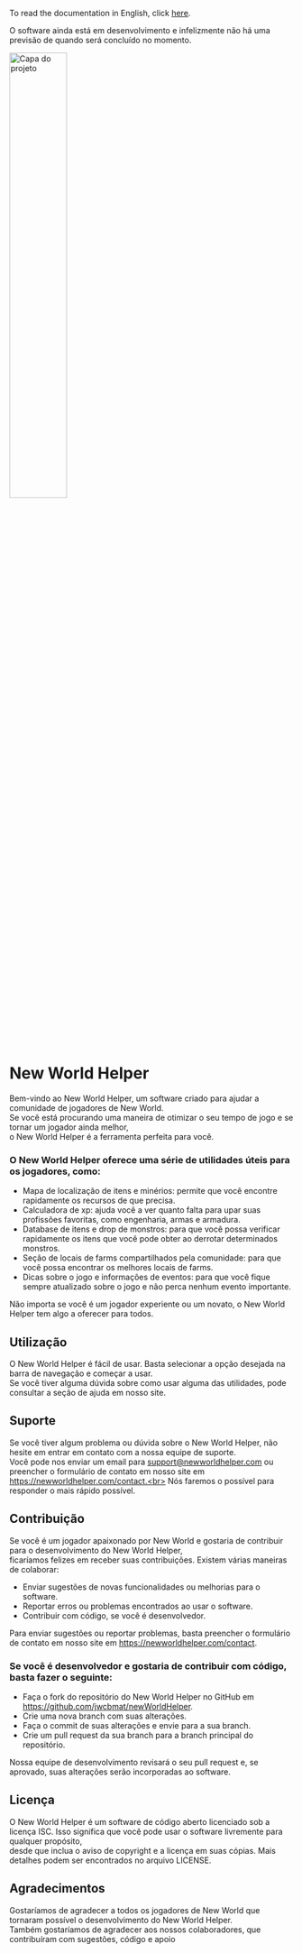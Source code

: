 To read the documentation in English, click [here](https://github.com/jwcbmat/newWorldHelper/blob/master/en/README.en.md).

O software ainda está em desenvolvimento e infelizmente não há uma previsão de quando será concluído no momento.

<img src="./src/images/cover-pt-br.png" alt="Capa do projeto" style="width: 45%;">

# New World Helper

Bem-vindo ao New World Helper, um software criado para ajudar a comunidade de jogadores de New World.<br>
Se você está procurando uma maneira de otimizar o seu tempo de jogo e se tornar um jogador ainda melhor,<br>
o New World Helper é a ferramenta perfeita para você.

### O New World Helper oferece uma série de utilidades úteis para os jogadores, como:

 - Mapa de localização de itens e minérios: permite que você encontre rapidamente os recursos de que precisa.
 - Calculadora de xp: ajuda você a ver quanto falta para upar suas profissões favoritas, como engenharia, armas e armadura.
 - Database de itens e drop de monstros: para que você possa verificar rapidamente os itens que você pode obter ao derrotar determinados monstros.
 - Seção de locais de farms compartilhados pela comunidade: para que você possa encontrar os melhores locais de farms.
 - Dicas sobre o jogo e informações de eventos: para que você fique sempre atualizado sobre o jogo e não perca nenhum evento importante.

Não importa se você é um jogador experiente ou um novato, o New World Helper tem algo a oferecer para todos.

## Utilização

O New World Helper é fácil de usar. Basta selecionar a opção desejada na barra de navegação e começar a usar.<br> 
Se você tiver alguma dúvida sobre como usar alguma das utilidades, pode consultar a seção de ajuda em nosso site.

## Suporte

Se você tiver algum problema ou dúvida sobre o New World Helper, não hesite em entrar em contato com a nossa equipe de suporte.<br>
Você pode nos enviar um email para support@newworldhelper.com ou preencher o formulário de contato em nosso site em https://newworldhelper.com/contact.<br>
Nós faremos o possível para responder o mais rápido possível.

## Contribuição

Se você é um jogador apaixonado por New World e gostaria de contribuir para o desenvolvimento do New World Helper,<br>
ficaríamos felizes em receber suas contribuições. Existem várias maneiras de colaborar:

 - Enviar sugestões de novas funcionalidades ou melhorias para o software.
 - Reportar erros ou problemas encontrados ao usar o software.
 - Contribuir com código, se você é desenvolvedor.

Para enviar sugestões ou reportar problemas, basta preencher o formulário de contato em nosso site em https://newworldhelper.com/contact.

### Se você é desenvolvedor e gostaria de contribuir com código, basta fazer o seguinte:

 - Faça o fork do repositório do New World Helper no GitHub em https://github.com/jwcbmat/newWorldHelper.
 - Crie uma nova branch com suas alterações.
 - Faça o commit de suas alterações e envie para a sua branch.
 - Crie um pull request da sua branch para a branch principal do repositório.

Nossa equipe de desenvolvimento revisará o seu pull request e, se aprovado, suas alterações serão incorporadas ao software.

## Licença

O New World Helper é um software de código aberto licenciado sob a licença ISC. Isso significa que você pode usar o software livremente para qualquer propósito,<br>
desde que inclua o aviso de copyright e a licença em suas cópias. Mais detalhes podem ser encontrados no arquivo LICENSE.

## Agradecimentos

Gostaríamos de agradecer a todos os jogadores de New World que tornaram possível o desenvolvimento do New World Helper.<br>
Também gostaríamos de agradecer aos nossos colaboradores, que contribuíram com sugestões, código e apoio
